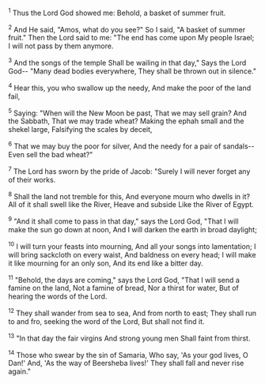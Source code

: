<sup>1</sup> 
Thus the Lord God showed me: Behold, a basket of summer fruit. 

<sup>2</sup> 
And He said, "Amos, what do you see?" So I said, "A basket of summer fruit." Then the Lord said to me: "The end has come upon My people Israel; I will not pass by them anymore. 

<sup>3</sup> 
And the songs of the temple Shall be wailing in that day," Says the Lord God-- "Many dead bodies everywhere, They shall be thrown out in silence." 

<sup>4</sup> 
Hear this, you who swallow up the needy, And make the poor of the land fail, 

<sup>5</sup> 
Saying: "When will the New Moon be past, That we may sell grain? And the Sabbath, That we may trade wheat? Making the ephah small and the shekel large, Falsifying the scales by deceit, 

<sup>6</sup> 
That we may buy the poor for silver, And the needy for a pair of sandals-- Even sell the bad wheat?" 

<sup>7</sup> 
The Lord has sworn by the pride of Jacob: "Surely I will never forget any of their works. 

<sup>8</sup> 
Shall the land not tremble for this, And everyone mourn who dwells in it? All of it shall swell like the River, Heave and subside Like the River of Egypt. 

<sup>9</sup> 
"And it shall come to pass in that day," says the Lord God, "That I will make the sun go down at noon, And I will darken the earth in broad daylight; 

<sup>10</sup> 
I will turn your feasts into mourning, And all your songs into lamentation; I will bring sackcloth on every waist, And baldness on every head; I will make it like mourning for an only son, And its end like a bitter day. 

<sup>11</sup> 
"Behold, the days are coming," says the Lord God, "That I will send a famine on the land, Not a famine of bread, Nor a thirst for water, But of hearing the words of the Lord. 

<sup>12</sup> 
They shall wander from sea to sea, And from north to east; They shall run to and fro, seeking the word of the Lord, But shall not find it. 

<sup>13</sup> 
"In that day the fair virgins And strong young men Shall faint from thirst. 

<sup>14</sup> 
Those who swear by the sin of Samaria, Who say, 'As your god lives, O Dan!' And, 'As the way of Beersheba lives!' They shall fall and never rise again."